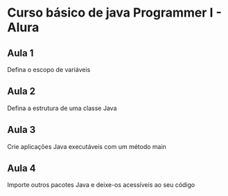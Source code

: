 # Curso básico de java Programmer I - Alura

## Aula 1 ##

Defina o escopo de variáveis

## Aula 2 ##
Defina a estrutura de uma classe Java

## Aula 3 ##
Crie aplicações Java executáveis com um método main

## Aula 4 ##
Importe outros pacotes Java e deixe-os acessíveis ao seu código